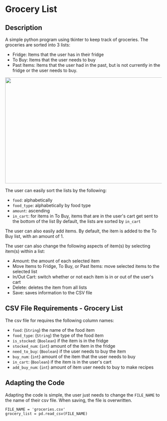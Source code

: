 # Grocery List
## Description
A simple python program using tkinter to keep track of groceries. 
The groceries are sorted into 3 lists: 
  - Fridge: Items that the user has in their fridge
  - To Buy: Items that the user needs to buy
  - Past Items: Items that the user had in the past, but is not currently in the fridge or the user needs to buy.

<img src="https://github.com/user-attachments/assets/d00102ad-a49c-41ad-862d-5236ad6fa01e" width="510" height="340"/>

The user can easily sort the lists by the following:
  - `food`: alphabetically
  - `food_type`: alphabetically by food type
  - `amount`: ascending
  - `in_cart`: for items in To Buy, items that are in the user's cart get sent to the bottom of the list
By default, the lists are sorted by `in_cart`

The user can also easily add items. By default, the item is added to the To Buy list, with an amount of 1.

The user can also change the following aspects of item(s) by selecting item(s) within a list:
  - Amount: the amount of each selected item
  - Move Items to Fridge, To Buy, or Past Items: move selected items to the selected list
  - In/Out Cart: switch whether or not each item is in or out of the user's cart
  - Delete: deletes the item from all lists
  - Save: saves information to the CSV file

## CSV File Requirements - Grocery List
The csv file for requires the following column names:
  - `food`: (`String`) the name of the food item
  - `food_type`: (`String`) the type of the food item
  - `is_stocked`: (`Boolean`) if the item is in the fridge
  - `stocked_num`: (`int`) amount of the item in the fridge
  - `need_to_buy`: (`Boolean`) if the user needs to buy the item
  - `buy_num`: (`int`) amount of the item that the user needs to buy
  - `in_cart`: (`Boolean`) if the item is in the user's cart
  - `add_buy_num`: (`int`) amount of item user needs to buy to make recipes

## Adapting the Code
Adapting the code is simple, the user just needs to change the `FILE_NAME` to the name of their csv file.
When saving, the file is overwritten.

```
FILE_NAME = 'groceries.csv'
grocery_list = pd.read_csv(FILE_NAME)
```
